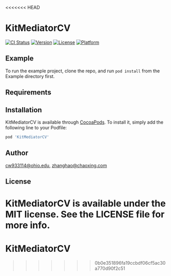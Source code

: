 <<<<<<< HEAD
# KitMediatorCV

[![CI Status](https://img.shields.io/travis/cw933114@ohio.edu/KitMediatorCV.svg?style=flat)](https://travis-ci.org/cw933114@ohio.edu/KitMediatorCV)
[![Version](https://img.shields.io/cocoapods/v/KitMediatorCV.svg?style=flat)](https://cocoapods.org/pods/KitMediatorCV)
[![License](https://img.shields.io/cocoapods/l/KitMediatorCV.svg?style=flat)](https://cocoapods.org/pods/KitMediatorCV)
[![Platform](https://img.shields.io/cocoapods/p/KitMediatorCV.svg?style=flat)](https://cocoapods.org/pods/KitMediatorCV)

## Example

To run the example project, clone the repo, and run `pod install` from the Example directory first.

## Requirements

## Installation

KitMediatorCV is available through [CocoaPods](https://cocoapods.org). To install
it, simply add the following line to your Podfile:

```ruby
pod 'KitMediatorCV'
```

## Author

cw933114@ohio.edu, zhanghao@chaoxing.com

## License

KitMediatorCV is available under the MIT license. See the LICENSE file for more info.
=======
# KitMediatorCV
>>>>>>> 0b0e351896fa19ccbdf06cf5ac30a770d90f2c51

